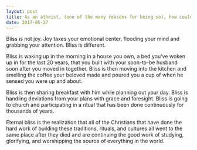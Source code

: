```yaml
---
layout: post
title: As an atheist, (one of the many reasons for being so), how could anything (re the theists) be a state of &quot;eternal bliss&quot; if you get a boarding pass?
date: 2017-05-27
---
```


<p>Bliss is not joy. Joy taxes your emotional center, flooding your mind and grabbing your attention. Bliss is different.</p><p>Bliss is waking up in the morning in a house you own, a bed you’ve woken up in for the last 20 years, that you built with your soon-to-be husband soon after you moved in together. Bliss is then moving into the kitchen and smelling the coffee your beloved made and poured you a cup of when he sensed you were up and about.</p><p>Bliss is then sharing breakfast with him while planning out your day. Bliss is handling deviations from your plans with grace and foresight. Bliss is going to church and participating in a ritual that has been done continuously for thousands of years.</p><p>Eternal bliss is the realization that all of the Christians that have done the hard work of building these traditions, rituals, and cultures all went to the same place after they died and are continuing the good work of studying, glorifying, and worshipping the source of everything in the world.</p>
